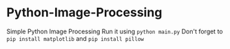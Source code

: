 # Python-Image-Processing
Simple Python Image Processing
Run it using `python main.py`
Don't forget to `pip install matplotlib` and `pip install pillow`
